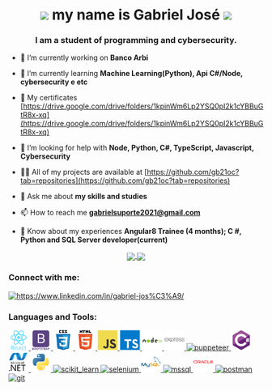 <h1 align="center">
	<img src="https://raw.githubusercontent.com/iampavangandhi/iampavangandhi/master/gifs/hello.gif" width="150"> my name is Gabriel José <img src="https://raw.githubusercontent.com/iampavangandhi/iampavangandhi/master/gifs/Hi.gif" width="30px">
</h1>
<h3 align="center">I am a student of programming and cybersecurity.</h3>

<!--<p align="left"> <img src="https://komarev.com/ghpvc/?username=gb21oc&label=Profile%20views&color=0e75b6&style=flat" alt="gb21oc" /> </p> -->

- 🔭 I’m currently working on **Banco Arbi**

- 🌱 I’m currently learning **Machine Learning(Python), Api C#/Node, cybersecurity e etc**

- 📝 My certificates [https://drive.google.com/drive/folders/1kpinWm6Lp2YSQ0pI2k1cYBBuGtR8x-xq](https://drive.google.com/drive/folders/1kpinWm6Lp2YSQ0pI2k1cYBBuGtR8x-xq)

- 🤝 I’m looking for help with **Node, Python, C#, TypeScript, Javascript, Cybersecurity**

- 👨‍💻 All of my projects are available at [https://github.com/gb21oc?tab=repositories](https://github.com/gb21oc?tab=repositories)

- 💬 Ask me about **my skills and studies**

- 📫 How to reach me **gabrielsuporte2021@gmail.com**

- 📄 Know about my experiences **Angular8 Trainee (4 months); C #, Python and SQL Server developer(current)**

<p align="center">
  <a href="https://github.com/gb21oc">
  <img align="center" height="165" src="https://github-readme-stats.vercel.app/api?username=gb21oc&show_icons=true&theme=radical&include_all_commits=true&count_private=true"/>
  </a>
  <a href="https://github.com/gb21oc">
  <img align="center" height="250" src="https://github-readme-stats.vercel.app/api/top-langs/?username=gb21oc&layout=compact&langs_count=16&theme=radical"/>
  </a>
</p>

<h3 align="left">Connect with me:</h3>
<p align="left">
<a href="https://linkedin.com/in/https://www.linkedin.com/in/gabriel-jos%c3%a9/" target="blank"><img align="center" src="https://raw.githubusercontent.com/rahuldkjain/github-profile-readme-generator/master/src/images/icons/Social/linked-in-alt.svg" alt="https://www.linkedin.com/in/gabriel-jos%C3%A9/" height="30" width="40" /></a>
</p>

<h3 align="left">Languages and Tools:</h3>
<p align="left"> 
	<a href="https://reactjs.org/" target="_blank"> 
		<img src="https://raw.githubusercontent.com/devicons/devicon/master/icons/react/react-original-wordmark.svg" alt="react" width="40" height="40"/> 
	</a>
	<a href="https://getbootstrap.com" target="_blank"> 
		<img src="https://raw.githubusercontent.com/devicons/devicon/master/icons/bootstrap/bootstrap-plain-wordmark.svg" alt="bootstrap" width="40" height="40"/> 
	</a> 
	<a href="https://www.w3schools.com/css/" target="_blank"> 
		<img src="https://raw.githubusercontent.com/devicons/devicon/master/icons/css3/css3-original-wordmark.svg" alt="css3" width="40" height="40"/> 
	</a> 
	<a href="https://www.w3.org/html/" target="_blank"> 
		<img src="https://raw.githubusercontent.com/devicons/devicon/master/icons/html5/html5-original-wordmark.svg" alt="html5" width="40" height="40"/> 
	</a> 
	<a href="https://developer.mozilla.org/en-US/docs/Web/JavaScript" target="_blank"> 
			<img src="https://raw.githubusercontent.com/devicons/devicon/master/icons/javascript/javascript-original.svg" alt="javascript" width="40" height="40"/> 
	</a> 
	<a href="https://www.typescriptlang.org/" target="_blank"> 
		<img src="https://raw.githubusercontent.com/devicons/devicon/master/icons/typescript/typescript-original.svg" alt="typescript" width="40" height="40"/> 
	</a> 
	<a href="https://nodejs.org" target="_blank"> 
		<img src="https://raw.githubusercontent.com/devicons/devicon/master/icons/nodejs/nodejs-original-wordmark.svg" alt="nodejs" width="40" height="40"/> 
	</a>
	<a href="https://expressjs.com" target="_blank"> 
		<img src="https://raw.githubusercontent.com/devicons/devicon/master/icons/express/express-original-wordmark.svg" alt="express" width="40" height="40"/> 
	</a> 
	<a href="https://github.com/puppeteer/puppeteer" target="_blank"> 
		<img src="https://www.vectorlogo.zone/logos/pptrdev/pptrdev-official.svg" alt="puppeteer" width="40" height="40"/> 
	</a> 
	<a href="https://www.w3schools.com/cs/" target="_blank"> 
		<img src="https://raw.githubusercontent.com/devicons/devicon/master/icons/csharp/csharp-original.svg" alt="csharp" width="40" height="40"/> 
	</a> 
	<a href="https://dotnet.microsoft.com/" target="_blank"> 
		<img src="https://raw.githubusercontent.com/devicons/devicon/master/icons/dot-net/dot-net-original-wordmark.svg" alt="dotnet" width="40" height="40"/> 
	</a> 
	<a href="https://www.python.org" target="_blank"> 
		<img src="https://raw.githubusercontent.com/devicons/devicon/master/icons/python/python-original.svg" alt="python" width="40" height="40"/> 
	</a> 
	<a href="https://scikit-learn.org/" target="_blank"> 
		<img src="https://upload.wikimedia.org/wikipedia/commons/0/05/Scikit_learn_logo_small.svg" alt="scikit_learn" width="40" height="40"/> 
	</a> 
	<a href="https://www.selenium.dev" target="_blank"> 
		<img src="https://raw.githubusercontent.com/detain/svg-logos/780f25886640cef088af994181646db2f6b1a3f8/svg/selenium-logo.svg" alt="selenium" width="40" height="40"/> 
	</a> 
	<a href="https://www.mysql.com/" target="_blank"> 
		<img src="https://raw.githubusercontent.com/devicons/devicon/master/icons/mysql/mysql-original-wordmark.svg" alt="mysql" width="40" height="40"/> 
	</a> 
	<a href="https://www.microsoft.com/en-us/sql-server" target="_blank"> 
		<img src="https://www.svgrepo.com/show/303229/microsoft-sql-server-logo.svg" alt="mssql" width="40" height="40"/> 
	</a>
	<a href="https://www.oracle.com/" target="_blank"> 
		<img src="https://raw.githubusercontent.com/devicons/devicon/master/icons/oracle/oracle-original.svg" alt="oracle" width="40" height="40"/> 
	</a> 
	<a href="https://postman.com" target="_blank"> 
		<img src="https://www.vectorlogo.zone/logos/getpostman/getpostman-icon.svg" alt="postman" width="40" height="40"/> 
	</a> 
	<a href="https://git-scm.com/" target="_blank"> 
		<img src="https://www.vectorlogo.zone/logos/git-scm/git-scm-icon.svg" alt="git" width="40" height="40"/> 
	</a> 
</p>

<!--<p><img align="left" src="https://github-readme-stats.vercel.app/api/top-langs?username=gb21oc&show_icons=true&locale=en&layout=compact" alt="gb21oc" /></p>

<p>&nbsp;<img align="center" src="https://github-readme-stats.vercel.app/api?username=gb21oc&show_icons=true&locale=en" alt="gb21oc" /></p> -->
